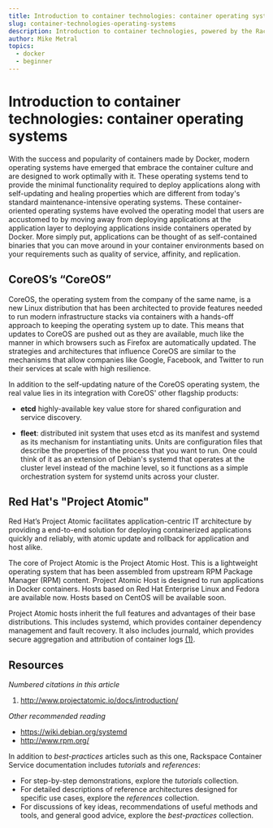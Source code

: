 ```yaml
---
title: Introduction to container technologies: container operating systems
slug: container-technologies-operating-systems
description: Introduction to container technologies, powered by the Rackspace Container Service
author: Mike Metral
topics:
  - docker
  - beginner
---
```


# Introduction to container technologies: container operating systems

With the success and popularity of containers made by Docker, modern operating systems have emerged that embrace the container culture and are designed to work optimally with it. These operating systems tend to provide the minimal functionality required to deploy applications along with self-updating and healing properties which are different from today's standard maintenance-intensive operating systems. These container-oriented operating systems have evolved the operating model that users are accustomed to by moving away from deploying applications at the application layer to deploying applications inside containers operated by Docker. More simply put, applications can be thought of as self-contained binaries that you can move around in your container environments based on your requirements such as quality of service, affinity, and replication.

## CoreOS’s “CoreOS”

CoreOS, the operating system from the company of the same name, is a new Linux distribution that has been architected to provide features needed to run modern infrastructure stacks via containers with a hands-off approach to keeping the operating system up to date. This means that updates to CoreOS are pushed out as they are available, much like the manner in which browsers such as Firefox are automatically updated. The strategies and architectures that influence CoreOS are similar to the mechanisms that allow companies like Google, Facebook, and Twitter to run their services at scale with high resilience.

In addition to the self-updating nature of the CoreOS operating system, the real value lies in
its integration with CoreOS' other flagship products:

-   **etcd** highly-available key value store for shared configuration
    and service discovery.

-   **fleet**: distributed init system that uses etcd as its manifest
    and systemd as its mechanism for instantiating units. Units are
    configuration files that describe the properties of the process
    that you want to run. One could think of it as an extension of
    Debian's systemd that operates at the cluster level instead of the machine
    level, so it functions as a simple orchestration system for systemd
    units across your cluster.

## Red Hat's "Project Atomic"

Red Hat’s Project Atomic facilitates application-centric IT architecture
by providing a end-to-end solution for deploying containerized
applications quickly and reliably, with atomic update and rollback for
application and host alike.

The core of Project Atomic is the Project Atomic Host. This is a
lightweight operating system that has been assembled from upstream RPM Package Manager (RPM) content. Project Atomic Host is designed to run applications in Docker containers. Hosts based on Red Hat Enterprise Linux and Fedora are available now. Hosts based on CentOS will be available soon.

Project Atomic hosts inherit the full features and advantages of their
base distributions. This includes systemd, which provides
container dependency management and fault recovery. It also includes
journald, which provides secure aggregation and attribution of container
logs [(1)](#resources).

<a name="resources"></a>
## Resources

*Numbered citations in this article*

1. <http://www.projectatomic.io/docs/introduction/>

*Other recommended reading*

- <https://wiki.debian.org/systemd>
- <http://www.rpm.org/>

In addition to *best-practices* articles such as this one,
Rackspace Container Service documentation includes *tutorials* and *references*:

* For step-by-step demonstrations, explore the *tutorials* collection.
* For detailed descriptions of reference architectures designed
  for specific use cases,
  explore the *references* collection.
* For discussions of key ideas, recommendations of useful methods and tools, and
  general good advice, explore the *best-practices* collection.
